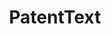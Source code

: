 ---
code: https://github.com/sam-arts/smj_code
contributors: Sam Arts, Bruno Cassiman, Juan Carlos Gomez
cost: None
description: 'We provide open access to the code and data to calculate the text-based
  similarity between any two utility patents granted by the United States Patent and
  Trademark Office between 1976 and 2013, or between any two patent portfolios '
last_edit: Thu, 27 Jul 2023 10:46:42 GMT
location: https://dataverse.harvard.edu/dataverse/patenttext
open_access: 'TRUE'
related_projects:
  superceded by:
  - patent_text_new_measures
related_publications: https://onlinelibrary.wiley.com/doi/epdf/10.1002/smj.2699
shortname: patenttext
tags:
- patent
- keywords
- matching
- text mining
- patent classification
- technological similarity
title: PatentText
uuid: 30103a08-e0fb-4a5f-9fc3-25bf48ca2f72
versioning: 'FALSE'
---